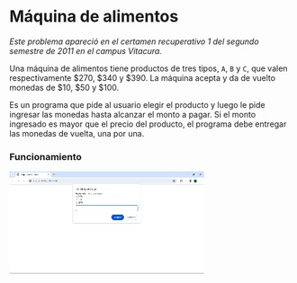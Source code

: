 # Máquina de alimentos

*Este problema apareció en el certamen recuperativo 1 del segundo semestre de 2011 en el campus Vitacura.*

Una máquina de alimentos tiene productos de tres tipos, `A`, `B` y `C`, que valen respectivamente $270, $340 y $390. La máquina acepta y da de vuelto monedas de $10, $50 y $100.

Es un programa que pide al usuario elegir el producto y luego le pide ingresar las monedas hasta alcanzar el monto a pagar. Si el monto ingresado es mayor que el precio del producto, el programa debe entregar las monedas de vuelta, una por una.

### Funcionamiento

![](https://github.com/OscarSebastianRuedaRojas/maquinaDealimentos/blob/main/storage/gif/funcionamiento.gif)